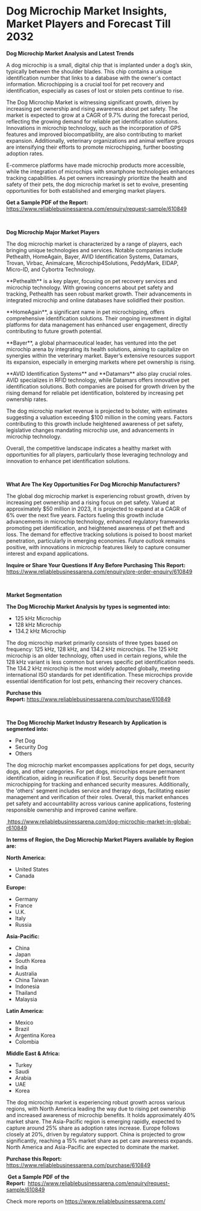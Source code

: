 <p><h1>Dog Microchip Market Insights, Market Players and Forecast Till 2032</h1></p><p><strong>Dog Microchip Market Analysis and Latest Trends</strong></p>
<p><p>A dog microchip is a small, digital chip that is implanted under a dog’s skin, typically between the shoulder blades. This chip contains a unique identification number that links to a database with the owner's contact information. Microchipping is a crucial tool for pet recovery and identification, especially as cases of lost or stolen pets continue to rise.</p><p>The Dog Microchip Market is witnessing significant growth, driven by increasing pet ownership and rising awareness about pet safety. The market is expected to grow at a CAGR of 9.7% during the forecast period, reflecting the growing demand for reliable pet identification solutions. Innovations in microchip technology, such as the incorporation of GPS features and improved biocompatibility, are also contributing to market expansion. Additionally, veterinary organizations and animal welfare groups are intensifying their efforts to promote microchipping, further boosting adoption rates.</p><p>E-commerce platforms have made microchip products more accessible, while the integration of microchips with smartphone technologies enhances tracking capabilities. As pet owners increasingly prioritize the health and safety of their pets, the dog microchip market is set to evolve, presenting opportunities for both established and emerging market players.</p></p>
<p><strong>Get a Sample PDF of the Report:&nbsp;</strong> <a href="https://www.reliablebusinessarena.com/enquiry/request-sample/610849?utm_campaign=2137&utm_medium=2&utm_source=Github&utm_content=ia&utm_term=23032025&utm_id=dog-microchip">https://www.reliablebusinessarena.com/enquiry/request-sample/610849</a></p>
<p>&nbsp;</p>
<p><strong>Dog Microchip Major Market Players</strong></p>
<p><p>The dog microchip market is characterized by a range of players, each bringing unique technologies and services. Notable companies include Pethealth, HomeAgain, Bayer, AVID Identification Systems, Datamars, Trovan, Virbac, Animalcare, Microchip4Solutions, PeddyMark, EIDAP, Micro-ID, and Cybortra Technology.</p><p>**Pethealth** is a key player, focusing on pet recovery services and microchip technology. With growing concerns about pet safety and tracking, Pethealth has seen robust market growth. Their advancements in integrated microchip and online databases have solidified their position.</p><p>**HomeAgain**, a significant name in pet microchipping, offers comprehensive identification solutions. Their ongoing investment in digital platforms for data management has enhanced user engagement, directly contributing to future growth potential.</p><p>**Bayer**, a global pharmaceutical leader, has ventured into the pet microchip arena by integrating its health solutions, aiming to capitalize on synergies within the veterinary market. Bayer’s extensive resources support its expansion, especially in emerging markets where pet ownership is rising.</p><p>**AVID Identification Systems** and **Datamars** also play crucial roles. AVID specializes in RFID technology, while Datamars offers innovative pet identification solutions. Both companies are poised for growth driven by the rising demand for reliable pet identification, bolstered by increasing pet ownership rates.</p><p>The dog microchip market revenue is projected to bolster, with estimates suggesting a valuation exceeding $100 million in the coming years. Factors contributing to this growth include heightened awareness of pet safety, legislative changes mandating microchip use, and advancements in microchip technology.</p><p>Overall, the competitive landscape indicates a healthy market with opportunities for all players, particularly those leveraging technology and innovation to enhance pet identification solutions.</p></p>
<p>&nbsp;</p>
<p><strong>What Are The Key Opportunities For Dog Microchip Manufacturers?</strong></p>
<p><p>The global dog microchip market is experiencing robust growth, driven by increasing pet ownership and a rising focus on pet safety. Valued at approximately $50 million in 2023, it is projected to expand at a CAGR of 6% over the next five years. Factors fueling this growth include advancements in microchip technology, enhanced regulatory frameworks promoting pet identification, and heightened awareness of pet theft and loss. The demand for effective tracking solutions is poised to boost market penetration, particularly in emerging economies. Future outlook remains positive, with innovations in microchip features likely to capture consumer interest and expand applications.</p></p>
<p><strong>Inquire or Share Your Questions If Any Before Purchasing This Report:</strong> <a href="https://www.reliablebusinessarena.com/enquiry/pre-order-enquiry/610849?utm_campaign=2137&utm_medium=2&utm_source=Github&utm_content=ia&utm_term=23032025&utm_id=dog-microchip">https://www.reliablebusinessarena.com/enquiry/pre-order-enquiry/610849</a></p>
<p>&nbsp;</p>
<p><strong>Market Segmentation</strong></p>
<p><strong>The Dog Microchip Market Analysis by types is segmented into:</strong></p>
<p><ul><li>125 kHz Microchip</li><li>128 kHz Microchip</li><li>134.2 kHz Microchip</li></ul></p>
<p><p>The dog microchip market primarily consists of three types based on frequency: 125 kHz, 128 kHz, and 134.2 kHz microchips. The 125 kHz microchip is an older technology, often used in certain regions, while the 128 kHz variant is less common but serves specific pet identification needs. The 134.2 kHz microchip is the most widely adopted globally, meeting international ISO standards for pet identification. These microchips provide essential identification for lost pets, enhancing their recovery chances.</p></p>
<p><strong>Purchase this Report:&nbsp;</strong><a href="https://www.reliablebusinessarena.com/purchase/610849?utm_campaign=2137&utm_medium=2&utm_source=Github&utm_content=ia&utm_term=23032025&utm_id=dog-microchip">https://www.reliablebusinessarena.com/purchase/610849</a></p>
<p>&nbsp;</p>
<p><strong>The Dog Microchip Market Industry Research by Application is segmented into:</strong></p>
<p><ul><li>Pet Dog</li><li>Security Dog</li><li>Others</li></ul></p>
<p><p>The dog microchip market encompasses applications for pet dogs, security dogs, and other categories. For pet dogs, microchips ensure permanent identification, aiding in reunification if lost. Security dogs benefit from microchipping for tracking and enhanced security measures. Additionally, the 'others' segment includes service and therapy dogs, facilitating easier management and verification of their roles. Overall, this market enhances pet safety and accountability across various canine applications, fostering responsible ownership and improved canine welfare.</p></p>
<p><a href="https://www.reliablebusinessarena.com/dog-microchip-market-in-global-r610849?utm_campaign=2137&utm_medium=2&utm_source=Github&utm_content=ia&utm_term=23032025&utm_id=dog-microchip">&nbsp;https://www.reliablebusinessarena.com/dog-microchip-market-in-global-r610849</a></p>
<p><strong>In terms of Region, the Dog Microchip Market Players available by Region are:</strong></p>
<p>
    <p> <strong> North America: </strong>
        <ul>
            <li>United States</li>
            <li>Canada</li>
        </ul>
        </p> 
    <p> <strong> Europe: </strong>
        <ul>
            <li>Germany</li>
            <li>France</li>
            <li>U.K.</li>
            <li>Italy</li>
            <li>Russia</li>
        </ul>
        </p> 
    <p> <strong> Asia-Pacific: </strong>
        <ul>
            <li>China</li>
            <li>Japan</li>
            <li>South Korea</li>
            <li>India</li>
            <li>Australia</li>
            <li>China Taiwan</li>
            <li>Indonesia</li>
            <li>Thailand</li>
            <li>Malaysia</li>
        </ul>
        </p> 
    <p> <strong> Latin America: </strong>
        <ul>
            <li>Mexico</li>
            <li>Brazil</li>
            <li>Argentina Korea</li>
            <li>Colombia</li>
        </ul>
        </p> 
    <p> <strong> Middle East & Africa: </strong>
        <ul>
            <li>Turkey</li>
            <li>Saudi</li>
            <li>Arabia</li>
            <li>UAE</li>
            <li>Korea</li>
        </ul>
    </p>
    </p>
<p><p>The dog microchip market is experiencing robust growth across various regions, with North America leading the way due to rising pet ownership and increased awareness of microchip benefits. It holds approximately 40% market share. The Asia-Pacific region is emerging rapidly, expected to capture around 25% share as adoption rates increase. Europe follows closely at 20%, driven by regulatory support. China is projected to grow significantly, reaching a 15% market share as pet care awareness expands. North America and Asia-Pacific are expected to dominate the market.</p></p>
<p><strong>Purchase this Report: </strong><a href="https://www.reliablebusinessarena.com/purchase/610849?utm_campaign=2137&utm_medium=2&utm_source=Github&utm_content=ia&utm_term=23032025&utm_id=dog-microchip">https://www.reliablebusinessarena.com/purchase/610849</a></p>
<p>&nbsp;<strong>Get a Sample PDF of the Report:&nbsp;&nbsp;</strong><a href="https://www.reliablebusinessarena.com/enquiry/request-sample/610849?utm_campaign=2137&utm_medium=2&utm_source=Github&utm_content=ia&utm_term=23032025&utm_id=dog-microchip">https://www.reliablebusinessarena.com/enquiry/request-sample/610849</a></p>
<p><strong></strong></p>
<p>Check more reports on <a href="https://www.reliablebusinessarena.com/?utm_campaign=2137&utm_medium=2&utm_source=Github&utm_content=ia&utm_term=23032025&utm_id=dog-microchip">https://www.reliablebusinessarena.com/</a></p>